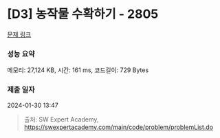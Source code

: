# [D3] 농작물 수확하기 - 2805 

[문제 링크](https://swexpertacademy.com/main/code/problem/problemDetail.do?contestProbId=AV7GLXqKAWYDFAXB) 

### 성능 요약

메모리: 27,124 KB, 시간: 161 ms, 코드길이: 729 Bytes

### 제출 일자

2024-01-30 13:47



> 출처: SW Expert Academy, https://swexpertacademy.com/main/code/problem/problemList.do
